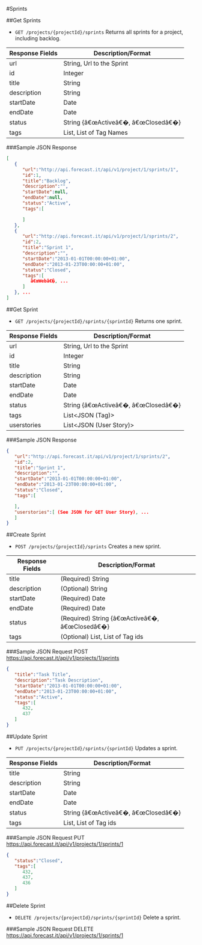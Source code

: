 #Sprints

##Get Sprints

* `GET /projects/{projectId}/sprints` Returns all sprints for a project, including backlog.

|Response Fields | Description/Format|
|------------ | -------------|
|url | String, Url to the Sprint|
|id | Integer|
|title | String|
|description | String|
|startDate | Date|
|endDate | Date|
|status | String {â€œActiveâ€�, â€œClosedâ€�}|
|tags | List<String>, List of Tag Names|

###Sample JSON Response
```json
[
   {
      "url":"http://api.forecast.it/api/v1/project/1/sprints/1",
      "id":1,
      "title":"Backlog",
      "description":"",
      "startDate":null,
      "endDate":null,
      "status":"Active",
      "tags":[

      ]
   },
   {
      "url":"http://api.forecast.it/api/v1/project/1/sprints/2",
      "id":2,
      "title":"Sprint 1",
      "description":"",
      "startDate":"2013-01-01T00:00:00+01:00",
      "endDate":"2013-01-23T00:00:00+01:00",
      "status":"Closed",
      "tags":[
         â€œWebâ€�, ...
      ]
   }, ...
]
```

##Get Sprint

* `GET /projects/{projectId}/sprints/{sprintId}` Returns one sprint.

|Response Fields | Description/Format|
|------------ | -------------|
|url | String, Url to the Sprint|
|id | Integer|
|title | String|
|description | String|
|startDate | Date|
|endDate | Date|
|status | String {â€œActiveâ€�, â€œClosedâ€�}|
|tags | List<JSON (Tag)>|
|userstories | List<JSON (User Story)>|

###Sample JSON Response
```json
{
   "url":"http://api.forecast.it/api/v1/project/1/sprints/2",
   "id":2,
   "title":"Sprint 1",
   "description":"",
   "startDate":"2013-01-01T00:00:00+01:00",
   "endDate":"2013-01-23T00:00:00+01:00",
   "status":"Closed",
   "tags":[

   ],
   "userstories":[ (See JSON for GET User Story), ...
   ]
}
```

##Create Sprint

* `POST /projects/{projectId}/sprints` Creates a new sprint.

|Response Fields | Description/Format|
|------------ | -------------|
|title | (Required) String|
|description | (Optional) String|
|startDate | (Required) Date|
|endDate | (Required) Date|
|status | (Required) String {â€œActiveâ€�, â€œClosedâ€�}|
|tags | (Optional) List<Integer>, List of Tag ids|

###Sample JSON Request
POST https://api.forecast.it/api/v1/projects/1/sprints

```json
{
   "title":"Task Title",
   "description":"Task Description",
   "startDate":"2013-01-01T00:00:00+01:00",
   "endDate":"2013-01-23T00:00:00+01:00",
   "status":"Active",
   "tags":[
      432,
      437
   ]
}
```

##Update Sprint

* `PUT /projects/{projectId}/sprints/{sprintId}` Updates a sprint.

|Response Fields | Description/Format|
|------------ | -------------|
|title | String|
|description | String|
|startDate | Date|
|endDate | Date|
|status | String {â€œActiveâ€�, â€œClosedâ€�}|
|tags | List<Integer>, List of Tag ids|

###Sample JSON Request
PUT https://api.forecast.it/api/v1/projects/1/sprints/1

```json
{
   "status":"Closed",
   "tags":[
      432,
      437,
      436
   ]
}
```

##Delete Sprint

* `DELETE /projects/{projectId}/sprints/{sprintId}` Delete a sprint.

###Sample JSON Request
DELETE https://api.forecast.it/api/v1/projects/1/sprints/1
